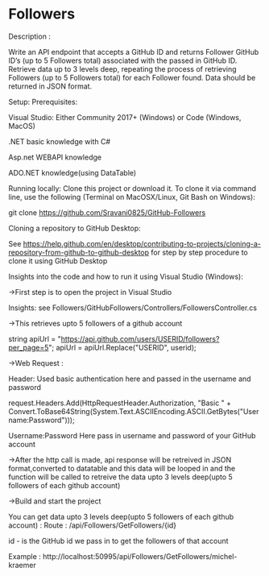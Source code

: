 # Followers
Description :

Write an API endpoint that accepts a GitHub ID and returns Follower GitHub ID’s (up to 5 Followers total) associated with the passed in GitHub ID. Retrieve data up to 3 levels deep, repeating the process of retrieving Followers (up to 5 Followers total) for each Follower found. Data should be returned in JSON format.

Setup: Prerequisites:

Visual Studio: Either Community 2017+ (Windows) or Code (Windows, MacOS)

.NET basic knowledge with C# 

Asp.net WEBAPI knowledge 

ADO.NET knowledge(using DataTable)

Running locally: Clone this project or download it. To clone it via command line, use the following (Terminal on MacOSX/Linux, Git Bash on Windows):

git clone https://github.com/Sravani0825/GitHub-Followers

Cloning a repository to GitHub Desktop:

See https://help.github.com/en/desktop/contributing-to-projects/cloning-a-repository-from-github-to-github-desktop for step by step procedure to clone it using GitHub Desktop

Insights into the code and how to run it using Visual Studio (Windows):

->First step is to open the project in Visual Studio

Insights: see Followers/GitHubFollowers/Controllers/FollowersController.cs

->This retrieves upto 5 followers of a github account

string apiUrl = "https://api.github.com/users/USERID/followers?per_page=5"; apiUrl = apiUrl.Replace("USERID", userid);

->Web Request :

Header: Used basic authentication here and passed in the username and password

request.Headers.Add(HttpRequestHeader.Authorization, "Basic " + Convert.ToBase64String(System.Text.ASCIIEncoding.ASCII.GetBytes("Username:Password")));

Username:Password Here pass in username and password of your GitHub account

->After the http call is made, api response will be retreived in JSON format,converted to datatable and this data will be looped in and the function will be called to retreive the data upto 3 levels deep(upto 5 followers of each github account)

->Build and start the project

You can get data upto 3 levels deep(upto 5 followers of each github account) : Route : /api/Followers/GetFollowers/{id}

id - is the GitHub id we pass in to get the followers of that account

Example : http://localhost:50995/api/Followers/GetFollowers/michel-kraemer
